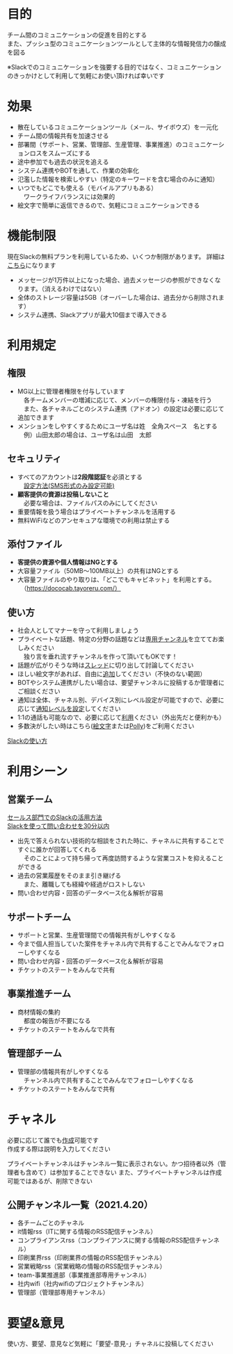 # 目的
 
 チーム間のコミュニケーションの促進を目的とする  
また、プッシュ型のコミュニケーションツールとして主体的な情報発信力の醸成を図る  

※Slackでのコミュニケーションを強要する目的ではなく、コミュニケーションのきっかけとして利用して気軽にお使い頂ければ幸いです


# 効果

- 散在しているコミュニケーションツール（メール、サイボウズ）を一元化
- チーム間の情報共有を加速させる
- 部署間（サポート、営業、管理部、生産管理、事業推進）のコミュニケーションロスをスムーズにする
- 途中参加でも過去の状況を追える
- システム連携やBOTを通して、作業の効率化
- 氾濫した情報を検索しやすい（特定のキーワードを含む場合のみに通知）
- いつでもどこでも使える（モバイルアプリもある）  
　ワークライフバランスには効果的
- 絵文字で簡単に返信できるので、気軽にコミュニケーションできる

# 機能制限

現在Slackの無料プランを利用しているため、いくつか制限があります。
詳細は[こちら](https://iftc-product-solution.slack.com/pricing/slack-for-teams)になります

- メッセージが1万件以上になった場合、過去メッセージの参照ができなくなります。（消えるわけではない）  
- 全体のストレージ容量は5GB（オーバーした場合は、過去分から削除されます）
- システム連携、Slackアプリが最大10個まで導入できる


# 利用規定

## 権限

- MG以上に管理者権限を付与しています  
　各チームメンバーの増減に応じて、メンバーの権限付与・凍結を行う  
　また、各チャネルごとのシステム連携（アドオン）の設定は必要に応じて追加できます
- メンションをしやすくするためにユーザ名は姓　全角スペース　名とする  
　例）山田太郎の場合は、ユーザ名は山田　太郎

## セキュリティ

- すべてのアカウントは**2段階認証**を必須とする  
　[設定方法(SMS形式のみ設定可能)](http://qiita.com/kohatang/items/35cd8eed83d5df33dbc3)
- **顧客提供の資源は投稿しないこと**  
　必要な場合は、ファイルパスのみにしてください
- 重要情報を扱う場合はプライベートチャンネルを活用する
- 無料WiFiなどのアンセキュアな環境での利用は禁止する


## 添付ファイル

- **客提供の資源や個人情報はNGとする**
- 大容量ファイル（50MB～100MB以上）の共有はNGとする
- 大容量ファイルのやり取りは、「どこでもキャビネット」を利用とする。
　（https://dococab.tayoreru.com/）

## 使い方

- 社会人としてマナーを守って利用しましょう
- プライベートな話題、特定の分野の話題などは[専用チャンネル](https://get.slack.help/hc/ja/articles/201402297-%E3%83%81%E3%83%A3%E3%83%B3%E3%83%8D%E3%83%AB%E3%82%92%E4%BD%9C%E6%88%90%E3%81%99%E3%82%8B)を立ててお楽しみください  
　独り言を垂れ流すチャンネルを作って頂いてもOKです！
- 話題が広がりそうな時は[スレッド](http://qiita.com/toritori0318/items/5fd46977bf1bf56f7833)に切り出して討論してください
- ほしい絵文字があれば、自由に[追加](https://seleck.cc/444)してください（不快のない範囲）
- BOTやシステム連携がしたい場合は、要望チャンネルに投稿するか管理者にご相談ください
- 通知は全体、チャネル別、デバイス別にレベル設定が可能ですので、必要に応じて[通知レベルを設定](https://get.slack.help/hc/ja/articles/201649323-%E3%83%81%E3%83%A3%E3%83%B3%E3%83%8D%E3%83%AB%E9%80%9A%E7%9F%A5%E3%81%AE%E8%A8%AD%E5%AE%9A-)してください
- 1:1の通話も可能なので、必要に応じて[利用](https://get.slack.help/hc/ja/articles/216771908)ください（外出先だと便利かも）
- 多数決がしたい時はこちら([絵文字](https://get.slack.help/hc/ja/articles/229002507-Slack-%E3%81%AE%E6%8A%95%E7%A5%A8%E6%A9%9F%E8%83%BD)または[Polly](http://qiita.com/mym/items/295878edfe5958158bf7))をご利用ください

[Slackの使い方](https://get.slack.help/hc/ja/categories/200111606-Slack-%E3%81%AE%E4%BD%BF%E3%81%84%E6%96%B9)

# 利用シーン

## 営業チーム

[セールス部門でのSlackの活用方法](https://get.slack.help/hc/ja/articles/218913838-%E3%82%BB%E3%83%BC%E3%83%AB%E3%82%B9%E9%83%A8%E9%96%80%E3%81%A7%E3%81%AE-Slack-%E3%81%AE%E6%B4%BB%E7%94%A8%E6%96%B9%E6%B3%95)  
[Slackを使って問い合わせを30分以内](http://www.supporttimes.com/entry/2016/05/09/Slack%E3%82%92%E4%BD%BF%E3%81%A3%E3%81%A6%E8%A4%87%E6%95%B0%E3%83%81%E3%83%A3%E3%83%8D%E3%83%AB%E3%81%AE%E3%81%8A%E5%95%8F%E3%81%84%E5%90%88%E3%82%8F%E3%81%9B%E3%81%AB30%E5%88%86%E4%BB%A5%E5%86%85)  

- 出先で答えられない技術的な相談をされた時に、チャネルに共有することですぐに誰かが回答してくれる  
　そのことによって持ち帰って再度訪問するような営業コストを抑えることができる
- 過去の営業履歴をそのまま引き継げる  
　また、離職しても経緯や経過がロストしない
- 問い合わせ内容・回答のデータベース化＆解析が容易
 
## サポートチーム

- サポートと営業、生産管理間での情報共有がしやすくなる
- 今まで個人担当していた案件をチャネル内で共有することでみんなでフォローしやすくなる
- 問い合わせ内容・回答のデータベース化＆解析が容易
- チケットのステートをみんなで共有

## 事業推進チーム

- 商材情報の集約  
　都度の報告が不要になる
- チケットのステートをみんなで共有


## 管理部チーム

- 管理部の情報共有がしやすくなる  
　チャンネル内で共有することでみんなでフォローしやすくなる
- チケットのステートをみんなで共有


# チャネル

必要に応じて誰でも[作成]((https://get.slack.help/hc/ja/articles/201402297-%E3%83%81%E3%83%A3%E3%83%B3%E3%83%8D%E3%83%AB%E3%82%92%E4%BD%9C%E6%88%90%E3%81%99%E3%82%8B))可能です  
作成する際は説明を入力してください

プライベートチャンネルはチャンネル一覧に表示されない。かつ招待者以外（管理者も含めて）は参加することできない
また、プライベートチャンネルは作成可能ではあるが、削除できない

## 公開チャンネル一覧（2021.4.20）

- 各チームごとのチャネル
- it情報rss（ITに関する情報のRSS配信チャンネル）
- コンプライアンスrss（コンプライアンスに関する情報のRSS配信チャンネル）
- 印刷業界rss（印刷業界の情報のRSS配信チャンネル）
- 営業戦略rss（営業戦略の情報のRSS配信チャンネル）
- team-事業推進部（事業推進部専用チャンネル）
- 社内wifi（社内wifiのプロジェクトチャンネル）
- 管理部（管理部専用チャンネル）

# 要望&意見

使い方、要望、意見など気軽に「要望-意見-」チャネルに投稿してください
